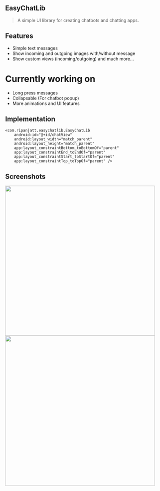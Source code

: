 EasyChatLib
-
> A simple UI library for creating chatbots and chatting apps.

Features
-
* Simple text messages
* Show incoming and outgoing images with/without message
* Show custom views (incoming/outgoing)
and much more...

# Currently working on
* Long press messages
* Collapsable (For chatbot popup)
* More animations and UI features

Implementation
-

```
<com.ripanjatt.easychatlib.EasyChatLib
    android:id="@+id/chatView"
    android:layout_width="match_parent"
    android:layout_height="match_parent"
    app:layout_constraintBottom_toBottomOf="parent"
    app:layout_constraintEnd_toEndOf="parent"
    app:layout_constraintStart_toStartOf="parent"
    app:layout_constraintTop_toTopOf="parent" />
```

Screenshots
-
<img src='app/01.png' width=480/>
<img src='app/02.png' width=480/>
